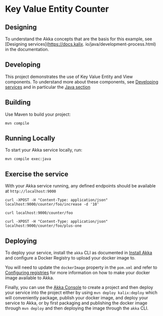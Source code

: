 # Key Value Entity Counter

## Designing

To understand the Akka concepts that are the basis for this example, see [Designing services](https://docs.kalix.
io/java/development-process.html) in the documentation.

## Developing

This project demonstrates the use of Key Value Entity and View components.
To understand more about these components, see [Developing services](https://docs.kalix.io/services/)
and in particular the [Java section](https://docs.kalix.io/java/)

## Building

Use Maven to build your project:

```shell
mvn compile
```

## Running Locally

To start your Akka service locally, run:

```shell
mvn compile exec:java
```

## Exercise the service

With your Akka service running, any defined endpoints should be available at `http://localhost:9000`

```shell
curl -XPOST -H "Content-Type: application/json" localhost:9000/counter/foo/increase -d '10'
```

```shell
curl localhost:9000/counter/foo
```

```shell
curl -XPOST -H "Content-Type: application/json" localhost:9000/counter/foo/plus-one
```

## Deploying

To deploy your service, install the `akka` CLI as documented in
[Install Akka](https://docs.kalix.io/kalix/install-kalix.html)
and configure a Docker Registry to upload your docker image to.

You will need to update the `dockerImage` property in the `pom.xml` and refer to
[Configuring registries](https://doc.akka.io/operations/container-registries.html)
for more information on how to make your docker image available to Akka.

Finally, you can use the [Akka Console](https://console.kalix.io)
to create a project and then deploy your service into the project either by using `mvn deploy kalix:deploy` which
will conveniently package, publish your docker image, and deploy your service to Akka, or by first packaging and
publishing the docker image through `mvn deploy` and then deploying the image
through the `akka` CLI.
